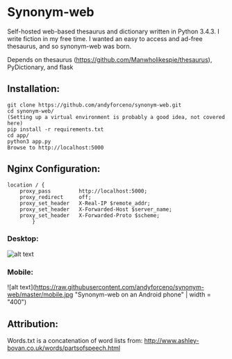 # Synonym-web
Self-hosted web-based thesaurus and dictionary written in Python 3.4.3. I write fiction in my free time. 
I wanted an easy to access and ad-free thesaurus, and so synonym-web was born.

Depends on thesaurus (https://github.com/Manwholikespie/thesaurus), PyDictionary, and flask

## Installation:
    git clone https://github.com/andyforceno/synonym-web.git
    cd synonym-web/
    (Setting up a virtual environment is probably a good idea, not covered here)
    pip install -r requirements.txt
    cd app/
    python3 app.py 
    Browse to http://localhost:5000

## Nginx Configuration:
    location / {
		proxy_pass         http://localhost:5000;
		proxy_redirect     off;
		proxy_set_header   X-Real-IP $remote_addr;
		proxy_set_header   X-Forwarded-Host $server_name;
		proxy_set_header   X-Forwarded-Proto $scheme;
			}

### Desktop:
![alt text](https://raw.githubusercontent.com/andyforceno/synonym-web/master/synonym-web.jpg "Synonym-web on the desktop")

### Mobile:
![alt text](https://raw.githubusercontent.com/andyforceno/synonym-web/master/mobile.jpg "Synonym-web on an Android phone" | width = "400")

## Attribution:
Words.txt is a concatenation of word lists from: 
http://www.ashley-bovan.co.uk/words/partsofspeech.html
